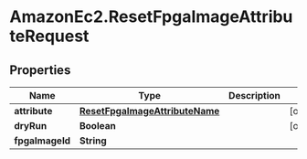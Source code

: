 # AmazonEc2.ResetFpgaImageAttributeRequest

## Properties

Name | Type | Description | Notes
------------ | ------------- | ------------- | -------------
**attribute** | [**ResetFpgaImageAttributeName**](ResetFpgaImageAttributeName.md) |  | [optional] 
**dryRun** | **Boolean** |  | [optional] 
**fpgaImageId** | **String** |  | 


